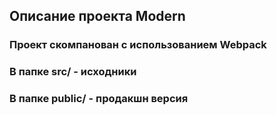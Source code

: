 ## Описание проекта Modern
### Проект скомпанован с использованием Webpack
### В папке src/ - исходники
### В папке public/ - продакшн версия